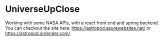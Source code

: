 # UniverseUpClose
Working with some NASA APIs, with a react front end and spring backend.
You can checkout the site here: https://astropod.azurewebsites.net/ or https://astropod.onrender.com/
